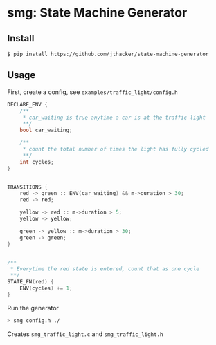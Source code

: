 # smg: State Machine Generator

## Install
```
$ pip install https://github.com/jthacker/state-machine-generator
```

## Usage
First, create a config, see `examples/traffic_light/config.h`
```c
DECLARE_ENV {
    /**
     * car_waiting is true anytime a car is at the traffic light
     **/
    bool car_waiting;

    /**
     * count the total number of times the light has fully cycled
     **/
    int cycles;
}


TRANSITIONS {
    red -> green :: ENV(car_waiting) && m->duration > 30;
    red -> red;

    yellow -> red :: m->duration > 5;
    yellow -> yellow;

    green -> yellow :: m->duration > 30;
    green -> green;
}


/**
 * Everytime the red state is entered, count that as one cycle
 **/
STATE_FN(red) {
    ENV(cycles) += 1;
}
```

Run the generator
```bash
> smg config.h ./
```

Creates `smg_traffic_light.c` and `smg_traffic_light.h`
